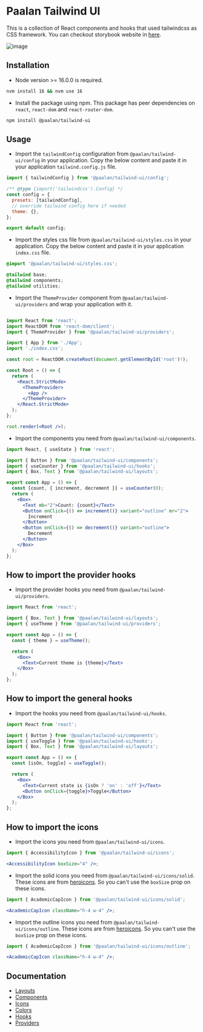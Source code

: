# Paalan Tailwind UI

This is a collection of React components and hooks that used tailwindcss as CSS framework. You can checkout storybook website in [here](https://tailwind-ui-storybook.paalamugan.com/).

![image](https://github.com/paalamugan/paalan-tailwind-ui/assets/42642576/42a40446-a66b-47cb-8c1c-cbdb8ad86df1)

## Installation

- Node version >= 16.0.0 is required.

```bash
nvm install 16 && nvm use 16
```

- Install the package using npm. This package has peer dependencies on `react`, `react-dom` and `react-router-dom`.

```bash
npm install @paalan/tailwind-ui
```

## Usage

- Import the `tailwindConfig` configuration from `@paalan/tailwind-ui/config` in your application. Copy the below content and paste it in your application `tailwind.config.js` file.

```js
import { tailwindConfig } from '@paalan/tailwind-ui/config';

/** @type {import('tailwindcss').Config} */
const config = {
  presets: [tailwindConfig],
  // override tailwind config here if needed
  theme: {},
};

export default config;
```

- Import the styles css file from `@paalan/tailwind-ui/styles.css` in your application. Copy the below content and paste it in your application `index.css` file.

```css
@import '@paalan/tailwind-ui/styles.css';

@tailwind base;
@tailwind components;
@tailwind utilities;
```

- Import the `ThemeProvider` component from `@paalan/tailwind-ui/providers` and wrap your application with it.

```jsx

import React from 'react';
import ReactDOM from 'react-dom/client';
import { ThemeProvider } from '@paalan/tailwind-ui/providers';

import { App } from './App';
import './index.css';

const root = ReactDOM.createRoot(document.getElementById('root')!);

const Root = () => {
  return (
    <React.StrictMode>
      <ThemeProvider>
        <App />
      </ThemeProvider>
    </React.StrictMode>
  );
};

root.render(<Root />);
```

- Import the components you need from `@paalan/tailwind-ui/components`.

```jsx
import React, { useState } from 'react';

import { Button } from '@paalan/tailwind-ui/components';
import { useCounter } from '@paalan/tailwind-ui/hooks';
import { Box, Text } from '@paalan/tailwind-ui/layouts';

export const App = () => {
  const [count, { increment, decrement }] = useCounter(0);
  return (
    <Box>
      <Text mb="2">Count: {count}</Text>
      <Button onClick={() => increment()} variant="outline" mr="2">
        Increment
      </Button>
      <Button onClick={() => decrement()} variant="outline">
        Decrement
      </Button>
    </Box>
  );
};
```

## How to import the provider hooks

- Import the provider hooks you need from `@paalan/tailwind-ui/providers`.

```jsx
import React from 'react';

import { Box, Text } from '@paalan/tailwind-ui/layouts';
import { useTheme } from '@paalan/tailwind-ui/providers';

export const App = () => {
  const { theme } = useTheme();

  return (
    <Box>
      <Text>Current theme is {theme}</Text>
    </Box>
  );
};
```

## How to import the general hooks

- Import the hooks you need from `@paalan/tailwind-ui/hooks`.

```jsx
import React from 'react';

import { Button } from '@paalan/tailwind-ui/components';
import { useToggle } from '@paalan/tailwind-ui/hooks';
import { Box, Text } from '@paalan/tailwind-ui/layouts';

export const App = () => {
  const [isOn, toggle] = useToggle();

  return (
    <Box>
      <Text>Current state is {isOn ? 'on' : 'off'}</Text>
      <Button onClick={toggle}>Toggle</Button>
    </Box>
  );
};
```

## How to import the icons

- Import the icons you need from `@paalan/tailwind-ui/icons`.

```jsx
import { AccessibilityIcon } from '@paalan/tailwind-ui/icons';

<AccessibilityIcon boxSize="4" />;
```

- Import the solid icons you need from `@paalan/tailwind-ui/icons/solid`. These icons are from [heroicons](https://heroicons.com/). So you can't use the `boxSize` prop on these icons.

```jsx
import { AcademicCapIcon } from '@paalan/tailwind-ui/icons/solid';

<AcademicCapIcon className="h-4 w-4" />;
```

- Import the outline icons you need from `@paalan/tailwind-ui/icons/outline`. These icons are from [heroicons](https://heroicons.com/). So you can't use the `boxSize` prop on these icons.

```jsx
import { AcademicCapIcon } from '@paalan/tailwind-ui/icons/outline';

<AcademicCapIcon className="h-4 w-4" />;
```

## Documentation

- [Layouts](https://tailwind-ui-storybook.paalamugan.com/?path=/docs/layouts-box--docs)
- [Components](https://tailwind-ui-storybook.paalamugan.com/?path=/docs/components-accordion--docs)
- [Icons](https://tailwind-ui-storybook.paalamugan.com/?path=/docs/system-icons--docs)
- [Colors](https://tailwind-ui-storybook.paalamugan.com/?path=/docs/system-colors--docs)
- [Hooks](https://tailwind-ui-storybook.paalamugan.com/?path=/docs/hooks-state-management-usecallbackref--documentation)
- [Providers](https://tailwind-ui-storybook.paalamugan.com/?path=/docs/providers-themeprovider--docs)
